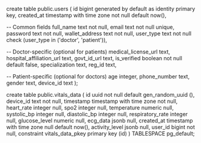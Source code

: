 create table public.users (
  id bigint generated by default as identity primary key,
  created_at timestamp with time zone not null default now(),
  
  -- Common fields
  full_name text not null,
  email text not null unique,
  password text not null,
  wallet_address text not null,
  user_type text not null check (user_type in ('doctor', 'patient')),

  -- Doctor-specific (optional for patients)
  medical_license_url text,
  hospital_affiliation_url text,
  govt_id_url text,
  is_verified boolean not null default false,
  specialization text,
  reg_id text,

  -- Patient-specific (optional for doctors)
  age integer,
  phone_number text,
  gender text,
  device_id text
);


create table public.vitals_data (
  id uuid not null default gen_random_uuid (),
  device_id text not null,
  timestamp timestamp with time zone not null,
  heart_rate integer null,
  spo2 integer null,
  temperature numeric null,
  systolic_bp integer null,
  diastolic_bp integer null,
  respiratory_rate integer null,
  glucose_level numeric null,
  ecg_data jsonb null,
  created_at timestamp with time zone null default now(),
  activity_level jsonb null,
  user_id bigint not null,
  constraint vitals_data_pkey primary key (id)
) TABLESPACE pg_default;